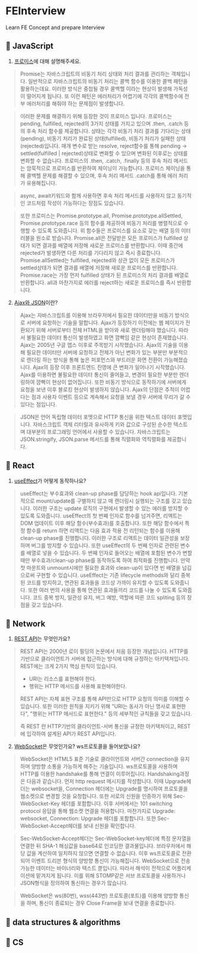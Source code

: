 # FEInterview
Learn FE Concept and prepare Interview

## 🍖 JavaScript
1. [프로미스](https://velog.io/@dbstjrwnekd/Promise)에 대해 설명해주세요.
> Promise는 자바스크립트의 비동기 처리 상태와 처리 결과를 관리하는 객체입니다. 일반적으로 자바스크립트의 비동기 처리는 콜백 함수를 이용한 콜백 패턴을 활용하는데요. 이러한 방식은 중첩될 경우 콜백헬 이라는 현상이 발생해 가독성이 떨어지게 됩니다. 또 이런 패턴은 에러처리가 어렵기에 각각의 콜백함수에 전부 에러처리를 해줘야 하는 문제점이 발생합니다.

> 이러한 문제를 해결하기 위해 등장한 것이 프로미스 입니다. 프로미스는 pending, fulfilled, rejected의 3가지 상태를 가지고 있으며 .then, .catch 등의 후속 처리 함수를 제공합니다. 상태는 각각 비동기 처리 결과를 기다리는 상태(pending), 비동기 처리가 완료된 상태(fulfilled), 비동기 처리가 실패한 상태(rejected)입니다. 매개 변수로 받는 resolve, reject함수를 통해 pending -> settled(fulfilled | rejected)상태로 변화할 수 있으며 변화된 이후로는 상태를 변화할 수 없습니다. 프로미스의 .then, .catch, .finally 등의 후속 처리 메서드는 암묵적으로 프로미스를 반환하여 체이닝이 가능합니다. 프로미스 체이닝을 통해 콜백헬 문제를 해결할 수 있으며, 후속 처리 메서드 .catch를 통해 에러 처리가 유용해집니다.

> async, await키워드와 함께 사용하면 후속 처리 메서드를 사용하지 않고 동기적인 코드처럼 작성이 가능하다는 장점도 있습니다.

> 또한 프로미스는 Promise.prototype.all, Promise.prototype.allSettled, Promise.prototype.race 등의 함수를 제공하여 비동기 처리를 병렬적으로 수행할 수 있도록 도와줍니다.
> 위 함수들은 프로미스를 요소로 갖는 배열 등의 이터러블을 원소로 받습니다.
> Promise.all은 전달받은 모든 프로미스가 fulfilled 상태가 되면 결과를 배열에 저장해 새로운 프로미스를 반환합니다. 이때 중간에 rejected가 발생하면 다른 처리를 기다리지 않고 즉시 종료합니다.
> Promise.allSettled는 fulfilled, rejected와 상관 없이 모든 프로미스가 settled상태가 되면 결과를 배열에 저장해 새로운 프로미스를 반환합니다.
> Promise.race는 가장 먼저 fulfilled 상태가 된 프로미스의 처리 결과를 배열로 반환합니다. all과 마찬가지로 에러를 reject하는 새로운 프로미스를 즉시 반환합니다.

2. [Ajax와 JSON](https://velog.io/@dbstjrwnekd/Ajax%EC%99%80-JSON)이란?
> Ajax는 자바스크립트를 이용해 브라우저에서 필요한 데이터만을 비동기 방식으로 서버에 요청하는 기술을 말합니다. Ajax가 등장하기 이전에는 웹 페이지가 전환되기 위해 서버로부터 전체 HTML을 받아와 새로 렌더링해야 했습니다. 따라서 불필요한 데이터 통신이 발생하였고 화면 깜빡임 같은 현상이 존재했습니다.
> Ajax는 2005년 구글 맵스 이후로 주목받기 시작했습니다. Ajax의 기술을 이용해 필요한 데이터만 서버에 요청하고 전체가 아닌 변화가 있는 부분만 부분적으로 렌더링 하는 방식을 통해 높은 퍼포먼스와 부드러운 화면 전환이 가능해졌습니다. Ajax의 등장 이후 프론트엔드 진영에 큰 변화가 일어나기 시작했습니다.
> Ajax를 이용하면 불필요한 데이터 통신이 줄어들고, 변경이 필요한 부분만 렌더링하여 깜빡이 현상이 없어집니다. 또한 비동기 방식으로 동작하기에 서버에게 요청을 보낸 이후 블로킹 현상이 발생하지 않습니다.
> Ajax의 단점은 추적이 어렵다는 점과 사용자 이벤트 등으로 계속해서 요청을 보낼 경우 서버에 무리가 갈 수 있다는 점입니다.

> JSON은 언어 독립형 데이터 포멧으로 HTTP 통신을 위한 텍스트 데이터 포멧입니다. 자바스크립트 객체 리터럴과 유사하게 키와 값으로 구성된 순수한 텍스트며 대부분의 프로그래밍 언어에서 사용할 수 있습니다.
> 자바스크립트는 JSON.stringify, JSON.parse 메서드를 통해 직렬화와 역직렬화를 제공합니다.
## 🍔 React
1. [useEffect](https://velog.io/@dbstjrwnekd/Using-the-Effect-Hook)가 어떻게 동작하나요?
> useEffect는 부수효과와 clean-up phase를 담당하는 hook api입니다. 기본적으로 mount/update를 구별하지 않고 매 랜더링시 실행되는 구조를 갖고 있습니다. 이러한 구조는 update 로직의 구현에서 발생할 수 있는 에러를 방지할 수 있도록 도와줍니다. useEffect의 첫 번째 인자로 함수를 넘겨주면, 리액트는 DOM 업데이트 이후 해당 함수(부수효과)를 호출합니다. 또한 해당 함수에서 특정 함수를 return 하면 리액트는 다음 효과 적용 전 리턴되는 함수를 이용해 clean-up phase를 진행합니다. 이러한 구조로 리액트는 데이터 일관성을 보장하며 버그를 방지할 수 있습니다.
> 또한 useEffect의 두 번째 인자로 관련된 변수를 배열로 넣을 수 있습니다. 두 번째 인자로 들어오는 배열에 포함된 변수가 변할때만 부수효과/clean-up phase를 동작하도록 하여 최적화를 진행합니다. 만약 첫 마운트와 unmount시에만 필요한 효과와 clean-up이 있다면 빈 배열을 넘김으로써 구현할 수 있습니다.
> useEffect는 기존 lifecycle methods와 달리 중복된 코드를 방지하고, 연관된 효과들을 코드상 가까이 유지할 수 있도록 도와줍니다. 또한 여러 번의 사용을 통해 연관된 효과들끼리 코드를 나눌 수 있도록 도와줍니다.
> 코드 중복 방지, 일관성 유지, 버그 예방, 역할에 따른 코드 spliting 등의 장점을 갖고 있습니다.

## 🍷 Network
1. [REST API](https://velog.io/@dbstjrwnekd/Rest-API)는 무엇인가요?
> REST API는 2000년 로이 필딩의 논문에서 처음 등장한 개념입니다. HTTP를 기반으로 클라이언트가 서버에 접근하는 방식에 대해 규정하는 아키텍쳐입니다. REST에는 크게 2가지 핵심 원칙이 있습니다.
> * URI는 리소스를 표현해야 한다.
> * 행위는 HTTP 메서드를 사용해 표현해야한다.
> 
> REST API는 자체 표현 구조를 통해 API만으로 HTTP 요청의 의미를 이해할 수 있습니다. 또한 이러한 원칙을 지키기 위해 "URI는 동사가 아닌 명사로 표현한다", "행위는 HTTP 메서드로 표현한다." 등의 세부적인 규칙들을 갖고 있습니다.
>
> 즉 REST 란 HTTP기반의 클라이언트-서버 통신을 규정한 아키텍처이고, REST에 입각하여 설계된 API가 REST API입니다.

2. [WebSocket](https://velog.io/@dbstjrwnekd/Websocket%EA%B3%BC-socket.io)은 무엇인가요? ws프로토콜을 들어보았나요?
> WebSocket은 HTML5 표준 기술로 클라이언트와 서버간 connection을 유지하며 양방향 소통을 가능하게 해주는 기술입니다. ws프로토콜을 사용하며 HTTP를 이용한 handshake를 통해 연결이 이루어집니다.
> Handshaking과정은 다음과 같습니다.
> 먼저 http request 메시지를 작성합니다. 이때 Upgrade헤더는 websocket을, Connection 헤더에는 Upgrade를 명시하여 프로토콜을 웹소켓으로 변경할 것을 요청합니다. 또한 서로의 신원을 인증하기 위해 Sec-WebSocket-Key 헤더를 포함합니다. 이후 서버에서는 101 switching protocol 응답을 통해 웹소켓 연결을 허용합니다. 마찬가지로 Upgrade: websocket, Connection: Upgrade 헤더를 포함합니다. 또한 Sec-WebSocket-Accept헤더를 보내 신원을 확인합니다.

> Sec-WebSocket-Accept헤더는 Sec-WebSocket-key헤더에 특정 문자열을 연결한 뒤 SHA-1 해싱값을 base64로 인코딩한 결과물입니다. 브라우저에서 해당 값을 계산하여 일치하지 않으면 연결할 수 없습니다.
> 이후 ws프로토콜로 전환되어 이벤트 드리븐 형식의 양방향 통신이 가능해집니다. WebSocket으로 전송 가능한 데이터는 바이너리와 텍스트 뿐입니다. 따라서 해석이 전적으로 어플리케이션에 맡겨지게 됩니다. 이를 위해 STOMP같은 서브 프로토콜을 사용하거나 JSON형식을 정의하여 통신하는 경우가 많습니다.

> WebSocket은 ws(80번), wss(443번) 프로토콜(포트)를 이용해 양방향 통신을 하며, 통신이 종료되는 경우 Close Frame을 보내 연결을 종료합니다.
## 🍟 data structures & algorithms

## 🍤 CS
